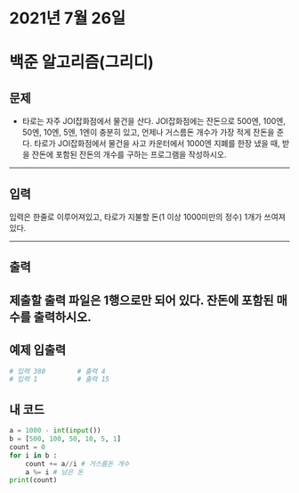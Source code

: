 # 2021년 7월 26일
# 백준 알고리즘(그리디)
## 문제
- 타로는 자주 JOI잡화점에서 물건을 산다. JOI잡화점에는 잔돈으로 500엔, 100엔, 50엔, 10엔, 5엔, 1엔이 충분히 있고, 언제나 거스름돈 개수가 가장 적게 잔돈을 준다. 타로가 JOI잡화점에서 물건을 사고 카운터에서 1000엔 지폐를 한장 냈을 때, 받을 잔돈에 포함된 잔돈의 개수를 구하는 프로그램을 작성하시오.
***
## 입력
입력은 한줄로 이루어져있고, 타로가 지불할 돈(1 이상 1000미만의 정수) 1개가 쓰여져있다.
***
## 출력
제출할 출력 파일은 1행으로만 되어 있다. 잔돈에 포함된 매수를 출력하시오.
---
## 예제 입출력 
```python
# 입력 380        # 출력 4
# 입력 1          # 출력 15
``` 
## 내 코드
```python
a = 1000 - int(input()) 
b = [500, 100, 50, 10, 5, 1]
count = 0
for i in b :
    count += a//i # 거스름돈 개수 
    a %= i # 남은 돈 
print(count)
```